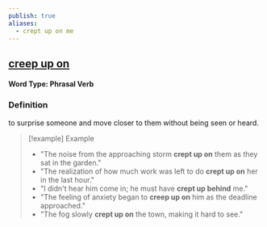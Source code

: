 ```yaml
---
publish: true
aliases:
  - crept up on me
---
```


## [creep up on](https://dictionary.cambridge.org/dictionary/english/creep-up-on)
#### Word Type: Phrasal Verb
### Definition
to surprise someone and move closer to them without being seen or heard.

> [!example] Example
> 
> - "The noise from the approaching storm **crept up on** them as they sat in the garden."
> - "The realization of how much work was left to do **crept up on** her in the last hour."
> - "I didn't hear him come in; he must have **crept up behind** me."
> - "The feeling of anxiety began to **creep up on** him as the deadline approached."
> - "The fog slowly **crept up on** the town, making it hard to see."
